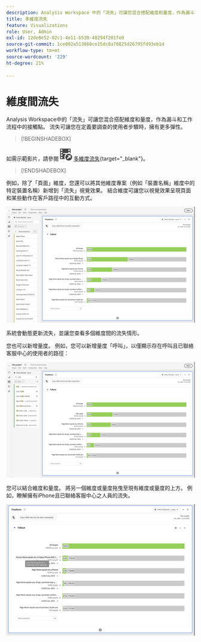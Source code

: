 ```yaml
---
description: Analysis Workspace 中的「流失」可讓您混合搭配維度和量度，作為漏斗和工作流程中的接觸點。如此可讓您在定義想調查的用戶步驟時，擁有更多彈性。
title: 多維度流失
feature: Visualizations
role: User, Admin
exl-id: 12de8e52-02c1-4e11-b530-48294f201fe0
source-git-commit: 1ce002a513860ce15dc8a70825d26795fd93eb1d
workflow-type: tm+mt
source-wordcount: '229'
ht-degree: 21%

---
```


# 維度間流失


Analysis Workspace中的「流失」可讓您混合搭配維度和量度，作為漏斗和工作流程中的接觸點。 流失可讓您在定義要調查的使用者步驟時，擁有更多彈性。

>[!BEGINSHADEBOX]

如需示範影片，請參閱![VideoCheckedOut](/help/assets/icons/VideoCheckedOut.svg) [多維度流失](https://video.tv.adobe.com/v/24043?quality=12&learn=on){target="_blank"}。

>[!ENDSHADEBOX]

例如，除了「頁面」維度，您還可以將其他維度專案（例如「裝置名稱」維度中的特定裝置名稱）新增到「流失」視覺效果。 結合維度可讓您以視覺效果呈現頁面和某些動作在客戶路徑中的互動方式。

![所有造訪檢視會將多個維度顯示為接觸點。](assets/fallout-otherdimension.png)

系統會動態更新流失，並讓您查看多個維度間的流失情形。

您也可以新增量度。 例如，您可以新增量度「呼叫」，以僅顯示存在呼叫且已聯絡客服中心的使用者的路徑：

![所有造訪檢視顯示新增的量度：「共用像片」。](assets/fallout-metrics.png)

您可以結合維度和量度。 將另一個維度或量度拖曳至現有維度或量度的上方。 例如，瞭解擁有iPhone且已聯絡客服中心之人員的流失。

![所有造訪檢視顯示新增的動作名稱：共用和共用的像片量度。](assets/fallout-combined.png)
